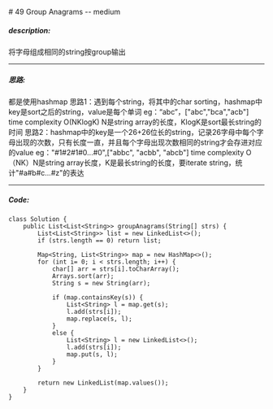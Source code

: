 \# 49 Group Anagrams -- medium
##### description:
将字母组成相同的string按group输出
****************
##### 思路:
都是使用hashmap
思路1：遇到每个string，将其中的char sorting，hashmap中key是sort之后的string，value是每个单词 eg：“abc”，["abc","bca","acb"]
time complexity O(NKlogK) N是string array的长度，KlogK是sort最长string的时间
思路2：hashmap中的key是一个26+26位长的string，记录26字母中每个字母出现的次数，只有长度一直，并且每个字母出现次数相同的string才会存进对应的value eg："#1#2#1#0...#0",["abbc", "acbb", "abcb"]
time complexity O（NK）N是string array长度，K是最长string的长度，要iterate string，统计"#a#b#c...#z"的表达
**********
##### Code:
```
class Solution {
    public List<List<String>> groupAnagrams(String[] strs) {
        List<List<String>> list = new LinkedList<>();
        if (strs.length == 0) return list;

        Map<String, List<String>> map = new HashMap<>();
        for (int i= 0; i < strs.length; i++) {
            char[] arr = strs[i].toCharArray();
            Arrays.sort(arr);
            String s = new String(arr);

            if (map.containsKey(s)) {
                List<String> l = map.get(s);
                l.add(strs[i]);
                map.replace(s, l);
            }
            else {
                List<String> l = new LinkedList<>();
                l.add(strs[i]);
                map.put(s, l);
            }
        }

        return new LinkedList(map.values());
    }
}
```
